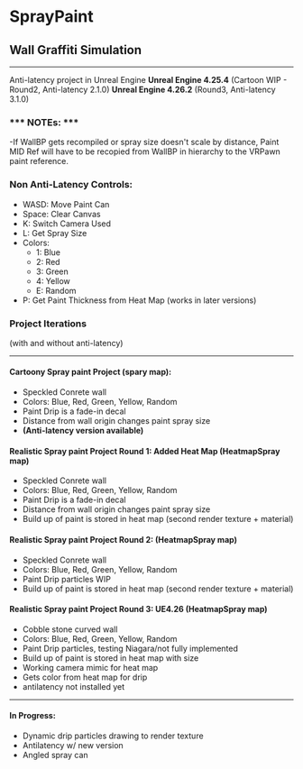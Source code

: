 # SprayPaint
## Wall Graffiti Simulation
________________________________
Anti-latency project in Unreal Engine
**Unreal Engine 4.25.4** (Cartoon WIP - Round2, Anti-latency 2.1.0)
**Unreal Engine 4.26.2** (Round3, Anti-latency 3.1.0)

### *** NOTEs: ***
-If WallBP gets recompiled or spray size doesn't scale by distance, Paint MID Ref will have to be recopied from WallBP in hierarchy to the VRPawn paint reference.

### Non Anti-Latency Controls:

- WASD: Move Paint Can
- Space: Clear Canvas
- K: Switch Camera Used
- L: Get Spray Size
- Colors:
  - 1: Blue
  - 2: Red
  - 3: Green
  - 4: Yellow
  - E: Random
- P: Get Paint Thickness from Heat Map (works in later versions)

### Project Iterations 
(with and without anti-latency)
_________________________________

#### Cartoony Spray paint Project (spary map):
- Speckled Conrete wall
- Colors: Blue, Red, Green, Yellow, Random
- Paint Drip is a fade-in decal
- Distance from wall origin changes paint spray size
- **(Anti-latency version available)**

#### Realistic Spray paint Project Round 1: Added Heat Map (HeatmapSpray map)
- Speckled Conrete wall
- Colors: Blue, Red, Green, Yellow, Random
- Paint Drip is a fade-in decal
- Distance from wall origin changes paint spray size
- Build up of paint is stored in heat map (second render texture + material)

#### Realistic Spray paint Project Round 2: (HeatmapSpray map)
- Speckled Conrete wall
- Colors: Blue, Red, Green, Yellow, Random
- Paint Drip particles WIP
- Build up of paint is stored in heat map (second render texture + material)

#### Realistic Spray paint Project Round 3: UE4.26 (HeatmapSpray map)
- Cobble stone curved wall
- Colors: Blue, Red, Green, Yellow, Random
- Paint Drip particles, testing Niagara/not fully implemented
- Build up of paint is stored in heat map with size
- Working camera mimic for heat map
- Gets color from heat map for drip
- antilatency not installed yet

_________________________________

#### In Progress:

- Dynamic drip particles drawing to render texture
- Antilatency w/ new version
- Angled spray can






